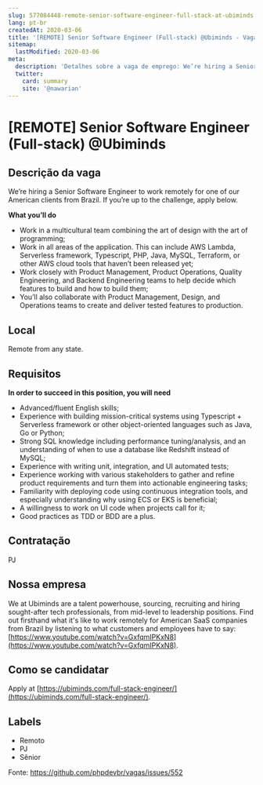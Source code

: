 ```yaml
---
slug: 577084448-remote-senior-software-engineer-full-stack-at-ubiminds
lang: pt-br
createdAt: 2020-03-06
title: '[REMOTE] Senior Software Engineer (Full-stack) @Ubiminds - Vaga de Emprego'
sitemap:
  lastModified: 2020-03-06
meta:
  description: 'Detalhes sobre a vaga de emprego: We’re hiring a Senior Software Engineer to work remotely for one of our American clients from Brazil. If you’re up to the challenge, apply below. **What you’ll do** - Work in a multicultural team combining the art of design with the art of programming; - Work in all areas of the application​. This can include AWS Lambda, Serverless framework, Typescript, PHP, Java, MySQL, Terraform, or other AWS cloud tools that haven’t been released yet; - Work closely with Product Management, Product Operations, Quality Engineering, and Backend Engineering teams to help decide which features to build and how to build them; - You’ll also collaborate with Product Management, Design, and Operations teams to create and deliver tested features to production.'
  twitter:
    card: summary
    site: '@nawarian'
---
```


# [REMOTE] Senior Software Engineer (Full-stack) @Ubiminds


## Descrição da vaga

We’re hiring a Senior Software Engineer to work remotely for one of our American clients from Brazil. If you’re up to the challenge, apply below.

**What you’ll do**
- Work in a multicultural team combining the art of design with the art of programming;
- Work in all areas of the application​. This can include AWS Lambda, Serverless framework, Typescript, PHP, Java, MySQL, Terraform, or other AWS cloud tools that haven’t been released yet;
- Work closely with Product Management, Product Operations, Quality Engineering, and Backend Engineering teams to help decide which features to build and how to build them;
- You’ll also collaborate with Product Management, Design, and Operations teams to create and deliver tested features to production.

## Local

Remote from any state.

## Requisitos

**In order to succeed in this position, you will need**
- Advanced/fluent English skills;
- Experience with building mission-critical systems using Typescript + Serverless framework or other object-oriented languages such as Java, Go or Python;
- Strong ​SQL​ knowledge including performance tuning/analysis, and an understanding of when to use a database like ​Redshift​ instead of​ MySQL;
- Experience with writing unit, integration, and UI automated tests;
- Experience working with various stakeholders to gather and refine product requirements and turn them into actionable engineering tasks;
- Familiarity with deploying code using continuous integration tools, and especially understanding why using ECS or EKS is beneficial;
- A willingness to work on UI code when projects call for it;
- Good practices as TDD or BDD are a plus.

## Contratação
PJ 

## Nossa empresa

We at Ubiminds are a talent powerhouse, sourcing, recruiting and hiring sought-after tech professionals, from mid-level to leadership positions. Find out firsthand what it's like to work remotely for American SaaS companies from Brazil by listening to what customers and employees have to say: [https://www.youtube.com/watch?v=GxfqmIPKxN8](https://www.youtube.com/watch?v=GxfqmIPKxN8).

## Como se candidatar

Apply at [https://ubiminds.com/full-stack-engineer/](https://ubiminds.com/full-stack-engineer/).

## Labels
- Remoto
- PJ
- Sênior

Fonte: https://github.com/phpdevbr/vagas/issues/552